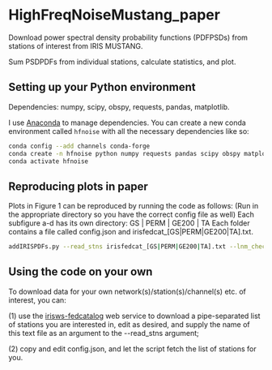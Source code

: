 # HighFreqNoiseMustang_paper
Download power spectral density probability functions (PDFPSDs) from stations of interest from IRIS MUSTANG.

Sum PSDPDFs from individual stations, calculate statistics, and plot.

## Setting up your Python environment
Dependencies: numpy, scipy, obspy, requests, pandas, matplotlib.

I use [Anaconda](https://www.anaconda.com/download/) to manage dependencies.  You can create a new conda environment called ```hfnoise``` with all the necessary dependencies like so:
```bash
conda config --add channels conda-forge
conda create -n hfnoise python numpy requests pandas scipy obspy matplotlib
conda activate hfnoise
```

## Reproducing plots in paper
Plots in Figure 1 can be reproduced by running the code as follows:
(Run in the appropriate directory so you have the correct config file as well)
Each subfigure a-d has its own directory:
GS | PERM | GE200 | TA
Each folder contains a file called config.json and irisfedcat_[GS|PERM|GE200|TA].txt.

```bash
addIRISPDFs.py --read_stns irisfedcat_[GS|PERM|GE200|TA].txt --lnm_check --get_PDFs --calc_PDFs --plot_PDF
```

## Using the code on your own
To download data for your own network(s)/station(s)/channel(s) etc. of interest, you can:

(1) use the [irisws-fedcatalog](http://service.iris.edu/irisws/fedcatalog/1/) web service to download a pipe-separated list of stations you are interested in, edit as desired, and supply the name of this text file as an argument to the --read_stns argument;

(2) copy and edit config.json, and let the script fetch the list of stations for you.
